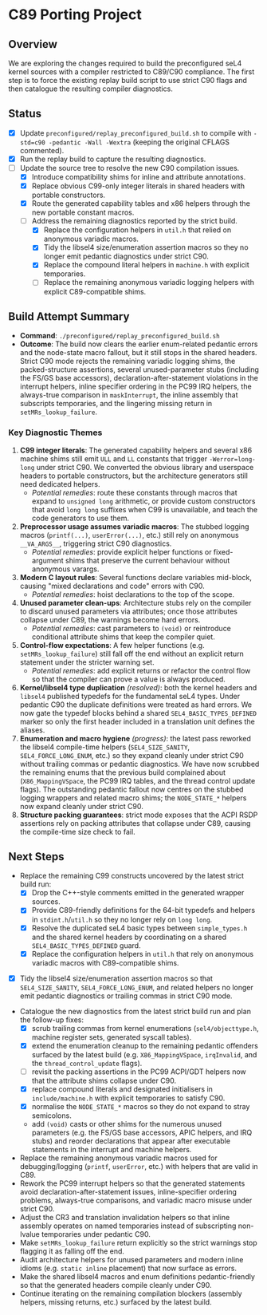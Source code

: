 # C89 Porting Project

## Overview
We are exploring the changes required to build the preconfigured seL4 kernel sources
with a compiler restricted to C89/C90 compliance. The first step is to force the
existing replay build script to use strict C90 flags and then catalogue the
resulting compiler diagnostics.

## Status
- [x] Update `preconfigured/replay_preconfigured_build.sh` to compile with
  `-std=c90 -pedantic -Wall -Wextra` (keeping the original CFLAGS commented).
- [x] Run the replay build to capture the resulting diagnostics.
- [ ] Update the source tree to resolve the new C90 compilation issues.
  - [x] Introduce compatibility shims for inline and attribute annotations.
  - [x] Replace obvious C99-only integer literals in shared headers with
    portable constructors.
  - [x] Route the generated capability tables and x86 helpers through the new
    portable constant macros.
  - [ ] Address the remaining diagnostics reported by the strict build.
    - [x] Replace the configuration helpers in `util.h` that relied on
      anonymous variadic macros.
    - [x] Tidy the libsel4 size/enumeration assertion macros so they no longer
      emit pedantic diagnostics under strict C90.
    - [x] Replace the compound literal helpers in `machine.h` with explicit
      temporaries.
    - [ ] Replace the remaining anonymous variadic logging helpers with
      explicit C89-compatible shims.

## Build Attempt Summary
- **Command**: `./preconfigured/replay_preconfigured_build.sh`
- **Outcome**: The build now clears the earlier enum-related pedantic errors and
  the node-state macro fallout, but it still stops in the shared headers.
  Strict C90 mode rejects the remaining variadic logging shims, the
  packed-structure assertions, several unused-parameter stubs (including the
  FS/GS base accessors), declaration-after-statement violations in the
  interrupt helpers, inline specifier ordering in the PC99 IRQ helpers, the
  always-true comparison in `maskInterrupt`, the inline assembly that
  subscripts temporaries, and the lingering missing return in
  `setMRs_lookup_failure`.

### Key Diagnostic Themes
1. **C99 integer literals**: The generated capability helpers and several x86
   machine shims still emit `ULL` and `LL` constants that trigger
   `-Werror=long-long` under strict C90. We converted the obvious library and
   userspace headers to portable constructors, but the architecture generators
   still need dedicated helpers.
   - *Potential remedies*: route these constants through macros that expand to
     `unsigned long` arithmetic, or provide custom constructors that avoid
     `long long` suffixes when C99 is unavailable, and teach the code
     generators to use them.
2. **Preprocessor usage assumes variadic macros**: The stubbed logging macros
   (`printf(...)`, `userError(...)`, etc.) still rely on anonymous
   `__VA_ARGS__`, triggering strict C90 diagnostics.
   - *Potential remedies*: provide explicit helper functions or fixed-argument
     shims that preserve the current behaviour without anonymous varargs.
3. **Modern C layout rules**: Several functions declare variables mid-block,
   causing "mixed declarations and code" errors with C90.
   - *Potential remedies*: hoist declarations to the top of the scope.
4. **Unused parameter clean-ups**: Architecture stubs rely on the compiler to
   discard unused parameters via attributes; once those attributes collapse
   under C89, the warnings become hard errors.
   - *Potential remedies*: cast parameters to `(void)` or reintroduce
     conditional attribute shims that keep the compiler quiet.
5. **Control-flow expectations**: A few helper functions (e.g.
   `setMRs_lookup_failure`) still fall off the end without an explicit return
   statement under the stricter warning set.
   - *Potential remedies*: add explicit returns or refactor the control flow so
     that the compiler can prove a value is always produced.
6. **Kernel/libsel4 type duplication** *(resolved)*: both the kernel headers
   and `libsel4` published typedefs for the fundamental seL4 types. Under
   pedantic C90 the duplicate definitions were treated as hard errors. We now
   gate the typedef blocks behind a shared `SEL4_BASIC_TYPES_DEFINED` marker so
   only the first header included in a translation unit defines the aliases.
7. **Enumeration and macro hygiene** *(progress)*: the latest pass reworked the
   libsel4 compile-time helpers (`SEL4_SIZE_SANITY`, `SEL4_FORCE_LONG_ENUM`,
   etc.) so they expand cleanly under strict C90 without trailing commas or
   pedantic diagnostics. We have now scrubbed the remaining enums that the
   previous build complained about (`X86_MappingVSpace`, the PC99 IRQ tables,
   and the thread control update flags). The outstanding pedantic fallout now
   centres on the stubbed logging wrappers and related macro shims; the
   `NODE_STATE_*` helpers now expand cleanly under strict C90.
8. **Structure packing guarantees**: strict mode exposes that the ACPI RSDP
   assertions rely on packing attributes that collapse under C89, causing the
   compile-time size check to fail.

## Next Steps
- Replace the remaining C99 constructs uncovered by the latest strict build
  run:
  - [x] Drop the C++-style comments emitted in the generated wrapper sources.
  - [x] Provide C89-friendly definitions for the 64-bit typedefs and helpers in
        `stdint.h`/`util.h` so they no longer rely on `long long`.
  - [x] Resolve the duplicated seL4 basic types between `simple_types.h` and
        the shared kernel headers by coordinating on a shared
        `SEL4_BASIC_TYPES_DEFINED` guard.
  - [x] Replace the configuration helpers in `util.h` that rely on anonymous
        variadic macros with C89-compatible shims.
- [x] Tidy the libsel4 size/enumeration assertion macros so that
  `SEL4_SIZE_SANITY`, `SEL4_FORCE_LONG_ENUM`, and related helpers no longer
  emit pedantic diagnostics or trailing commas in strict C90 mode.
- Catalogue the new diagnostics from the latest strict build run and plan the
  follow-up fixes:
  - [x] scrub trailing commas from kernel enumerations (`sel4/objecttype.h`,
    machine register sets, generated syscall tables).
  - [x] extend the enumeration cleanup to the remaining pedantic offenders
    surfaced by the latest build (e.g. `X86_MappingVSpace`, `irqInvalid`, and
    the `thread_control_update` flags).
  - [ ] revisit the packing assertions in the PC99 ACPI/GDT helpers now that the
    attribute shims collapse under C90.
  - [x] replace compound literals and designated initialisers in
    `include/machine.h` with explicit temporaries to satisfy C90.
  - [x] normalise the `NODE_STATE_*` macros so they do not expand to stray
    semicolons.
  - add `(void)` casts or other shims for the numerous unused parameters (e.g.
    the FS/GS base accessors, APIC helpers, and IRQ stubs) and reorder
    declarations that appear after executable statements in the interrupt and
    machine helpers.
- Replace the remaining anonymous variadic macros used for debugging/logging
  (`printf`, `userError`, etc.) with helpers that are valid in C89.
- Rework the PC99 interrupt helpers so that the generated statements avoid
  declaration-after-statement issues, inline-specifier ordering problems,
  always-true comparisons, and variadic macro misuse under strict C90.
- Adjust the CR3 and translation invalidation helpers so that inline assembly
  operates on named temporaries instead of subscripting non-lvalue temporaries
  under pedantic C90.
- Make `setMRs_lookup_failure` return explicitly so the strict warnings stop
  flagging it as falling off the end.
- Audit architecture helpers for unused parameters and modern inline idioms
  (e.g. `static inline` placement) that now surface as errors.
- Make the shared libsel4 macros and enum definitions pedantic-friendly so that
  the generated headers compile cleanly under C90.
- Continue iterating on the remaining compilation blockers (assembly helpers,
  missing returns, etc.) surfaced by the latest build.
